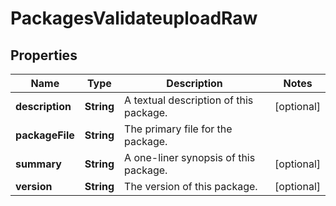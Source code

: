 
# PackagesValidateuploadRaw

## Properties
Name | Type | Description | Notes
------------ | ------------- | ------------- | -------------
**description** | **String** | A textual description of this package. |  [optional]
**packageFile** | **String** | The primary file for the package. | 
**summary** | **String** | A one-liner synopsis of this package. |  [optional]
**version** | **String** | The version of this package. |  [optional]




